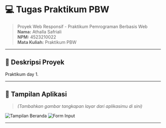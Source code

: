 # 💻 Tugas Praktikum PBW

> Proyek Web Responsif - Praktikum Pemrograman Berbasis Web  
> **Nama:** Athalla Safriali  
> **NPM:** 4523210022  
> **Mata Kuliah:** Praktikum PBW  

---

## 🧾 Deskripsi Proyek

Praktikum day 1.


---

## 📸 Tampilan Aplikasi

> *(Tambahkan gambar tangkapan layar dari aplikasimu di sini)*

![Tampilan Beranda](./assets/img/beranda.png)
![Form Input](./assets/img/form.png)

---
